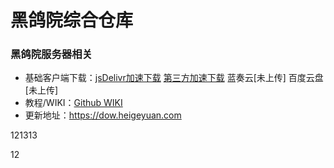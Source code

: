 # 黑鸽院综合仓库

### 黑鸽院服务器相关

- 基础客户端下载：[jsDelivr加速下载](https://cdn.jsdelivr.net/gh/qiaoshouzi/Heigeyuan-Universal-Integration-Package@main/黑鸽院基础客户端.zip)    [第三方加速下载](https://github.91chifun.workers.dev//https://github.com/qiaoshouzi/HeiGeYuan-General-Warehouse/releases/download/V1.1/Win.zip)    蓝奏云[未上传]    百度云盘[未上传]
- 教程/WIKI：[Github WIKI](https://github.com/qiaoshouzi/HeiGeYuan-General-Warehouse/wiki/黑鸽院基础客户端使用教程)
- 更新地址：https://dow.heigeyuan.com



121313

12
